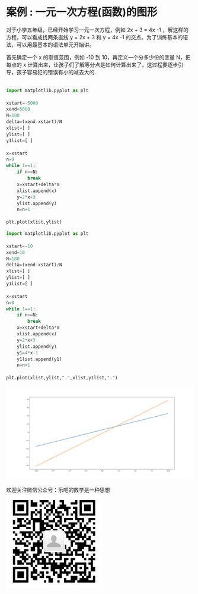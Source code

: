 # 案例 :  一元一次方程(函数)的图形

对于小学五年级，已经开始学习一元一次方程，例如   2x + 3 = 4x -1 ，解这样的方程，可以看成找两条直线  y = 2x + 3 和 y = 4x -1 的交点。为了训练基本的语法，可以用最基本的语法单元开始讲。

首先确定一个 x 的取值范围，例如 -10 到 10，再定义一个分多少份的变量 N，把每点的 x 计算出来，让孩子们了解等分点是如何计算出来了，这过程要逐步引导，孩子容易犯的错误有小的减去大的.

```python

import matplotlib.pyplot as plt

xstart=-5000
xend=5000
N=180
delta=(xend-xstart)/N
xlist=[ ]
ylist=[ ]
y1list=[ ]

x=xstart
n=0
while 1==1: 
    if n>=N:
        break     
    x=xstart+delta*n     
    xlist.append(x)
    y=2*x+3
    ylist.append(y)
    n=n+1
    
plt.plot(xlist,ylist)

````
```python
import matplotlib.pyplot as plt

xstart=-10
xend=10
N=180
delta=(xend-xstart)/N
xlist=[ ]
ylist=[ ]
y1list=[ ]

x=xstart
n=0
while 1==1: 
    if n>=N:
        break     
    x=xstart+delta*n     
    xlist.append(x)
    y=2*x+3
    ylist.append(y)
    y1=4*x-1
    y1list.append(y1)
    n=n+1
    
plt.plot(xlist,ylist,".",xlist,y1list,".")
```
![配置](/python_teaching/A0020_one_var_function_lines/two_lines_two_functions.png)

欢迎关注微信公众号：乐吧的数学是一种思想  
![qr code](/python_teaching/qrcode.jpg)